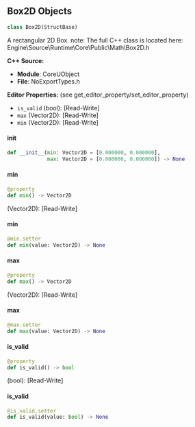## Box2D Objects

```python
class Box2D(StructBase)
```

A rectangular 2D Box.
note: The full C++ class is located here: Engine\Source\Runtime\Core\Public\Math\Box2D.h

**C++ Source:**

- **Module**: CoreUObject
- **File**: NoExportTypes.h

**Editor Properties:** (see get_editor_property/set_editor_property)

- ``is_valid`` (bool):  [Read-Write]
- ``max`` (Vector2D):  [Read-Write]
- ``min`` (Vector2D):  [Read-Write]

<a id="unreal.Box2D.__init__"></a>

#### __init__

```python
def __init__(min: Vector2D = [0.000000, 0.000000],
             max: Vector2D = [0.000000, 0.000000]) -> None
```

<a id="unreal.Box2D.min"></a>

#### min

```python
@property
def min() -> Vector2D
```

(Vector2D):  [Read-Write]

<a id="unreal.Box2D.min"></a>

#### min

```python
@min.setter
def min(value: Vector2D) -> None
```

<a id="unreal.Box2D.max"></a>

#### max

```python
@property
def max() -> Vector2D
```

(Vector2D):  [Read-Write]

<a id="unreal.Box2D.max"></a>

#### max

```python
@max.setter
def max(value: Vector2D) -> None
```

<a id="unreal.Box2D.is_valid"></a>

#### is_valid

```python
@property
def is_valid() -> bool
```

(bool):  [Read-Write]

<a id="unreal.Box2D.is_valid"></a>

#### is_valid

```python
@is_valid.setter
def is_valid(value: bool) -> None
```

<a id="unreal.Vector2D"></a>
